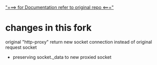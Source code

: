 ["===> for Documentation refer to original repo <==="](https://github.com/http-party/node-http-proxy)

# changes in this fork

original "http-proxy" return new socket connection instead of original request socket

- preserving socket.\_data to new proxied socket
